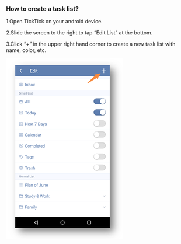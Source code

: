 ### How to create a task list?
1.Open TickTick on your android device.

2.Slide the screen to the right to tap “Edit List” at the bottom.

3.Click “+” in the upper right hand corner to create a new task list with name, color, etc.


![](../images/andraddlist.png)
